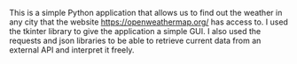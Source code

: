 This is a simple Python application that allows us to find out the weather in any city that the website https://openweathermap.org/ has access to.
I used the tkinter library to give the application a simple GUI.
I also used the requests and json libraries to be able to retrieve current data from an external API and interpret it freely.
